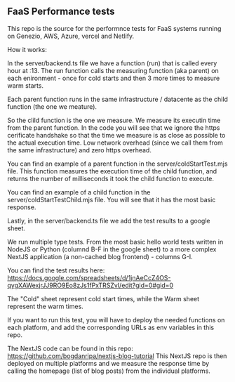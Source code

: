 ## FaaS Performance tests

This repo is the source for the performnce tests for FaaS systems running on Genezio, AWS, Azure, vercel and Netlify.

How it works:

In the server/backend.ts file we have a function (run) that is called every hour at :13. The run function calls the measuring function (aka parent) on each enironment - once for cold starts and then 3 more times to measure warm starts.

Each parent function runs in the same infrastructure / datacente as the child function (the one we meature).

So the clild function is the one we measure. We measure its executin time from the parent function. In the code you will see that we ignore the https cerificate handshake so that the time we measure is as close as possible to the actual execution time. Low network overhead (since we call them from the same infrastructure) and zero https overhead.

You can find an example of a parent function in the server/coldStartTest.mjs file. This function measures the execution time of the child function, and returns the number of milliseconds it took the child function to execute.

You can find an example of a child function in the server/coldStartTestChild.mjs file. You will see that it has the most basic response.

Lastly, in the server/backend.ts file we add the test results to a google sheet.

We run multiple type tests. From the most basic hello world tests written in NodeJS or Python (columnd B-F in the google sheet) to a more complex NextJS application (a non-cached blog frontend) - columns G-I.

You can find the test results here:
https://docs.google.com/spreadsheets/d/1jnAeCcZ4OS-qygXAWexjrJJ9RO9Eo8zJs1fPxTRSZvI/edit?gid=0#gid=0

The "Cold" sheet represent cold start times, while the Warm sheet represent the warm times.

If you want to run this test, you will have to deploy the needed functions on each platform, and add the corresponding URLs as env variables in this repo.

The NextJS code can be found in this repo: https://github.com/bogdanripa/nextjs-blog-tutorial
This NextJS repo is then deployed on multiple platforms and we measure the response time by calling the homepage (list of blog posts) from the individual platforms.
